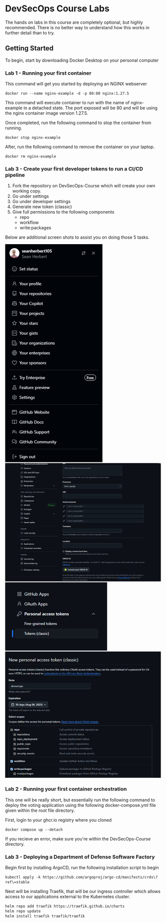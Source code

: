 # DevSecOps Course Labs

The hands on labs in this course are completely optional, but highly recommended.
There is no better way to understand how this works in further detail than to try.

## Getting Started

To begin, start by downloading Docker Desktop on your personal computer

### Lab 1 - Running your first container

This command will get you started by deploying an NGINX webserver

```
docker run --name nginx-example -d -p 80:80 nginx:1.27.5
```

This command will execute container to run with the name of nginx-example in a detached state.
The port exposed will be 80 and will be using the nginx container image version 1.27.5.

Once completed, run the following command to stop the container from running. 

```
docker stop nginx-example
```

After, run the following command to remove the container on your laptop.

```
docker rm nginx-example
```

### Lab 3 - Create your first developer tokens to run a CI/CD pipeline

1. Fork the repository on DevSecOps-Course which will create your own working copy. 
2. Go under settings
3. Go under developer settings
4. Generate new token (classic)
5. Give full permissions to the following components
    - repo
    - workflow
    - write:packages

Below are additional screen shots to assist you on doing those 5 tasks. 

<img src="images/settings.png">
<img src="images/developer-settings.png">
<img src="images/tokens-classic.png">
<img src="images/tokens-classic-creation.png">

### Lab 2 - Running your first container orchestration

This one will be really short, but essentially run the following command to deploy the 
voting application using the following docker-compose.yml file given within the 
root file directory. 

First, login to your ghcr.io registry where you cloned 

```
docker compose up --detach
```

If you recieve an error, make sure you're within the DevSecOps-Course directory.

### Lab 3 - Deploying a Department of Defense Software Factory

Begin first by installing ArgoCD, run the following installation script to begin

```
kubectl apply -k https://github.com/argoproj/argo-cd/manifests/crds\?ref\=stable
```

Next will be installing Traefik, that will be our ingress controller which allows access
to our applications external to the Kubernetes cluster.

```
helm repo add traefik https://traefik.github.io/charts
helm repo update
helm install traefik traefik/traefik
```
